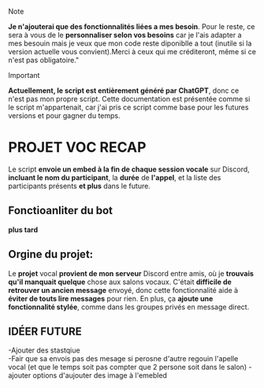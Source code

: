 > [!NOTE]
>**Je n'ajouterai que des fonctionnalités liées a mes besoin**. Pour le reste, ce sera à vous de le **personnaliser selon vos besoins** car je l'ais adapter a mes besouin mais je veux que mon code reste diponiblle a tout  (inutile si la version actuelle vous convient).Merci à ceux qui me créditeront, même si ce n'est pas obligatoire."

> [!IMPORTANT]
> **Actuellement, le script est entièrement généré par ChatGPT**, donc ce n'est pas mon propre script. Cette documentation est présentée comme si le script m'appartenait, car j'ai pris ce script comme base pour les futures versions et pour gagner du temps.
> 
# PROJET VOC RECAP
Le script **envoie un embed à la fin de chaque session vocale** sur Discord, **incluant le nom du participant**, la **durée** de **l'appel**, et la liste des participants présents **et plus** dans le future.

## Fonctioanliter du bot 
**plus tard**

## Orgine du projet: 
Le **projet** vocal **provient de mon serveur** Discord entre amis, où je **trouvais qu'il manquait quelque** chose aux salons vocaux. C'était **difficile de retrouver un ancien message** envoyé, donc cette fonctionnalité aide à **éviter de touts lire  messages** pour rien. En plus, ça **ajoute une fonctionnalité stylée**, comme dans les groupes privés en message direct.

## IDÉER FUTURE 
-Ajouter des stastqiue  
-Fair que sa envois pas des mesage si perosne d'autre regouin l'apelle vocal (et que le temps soit pas compter que 2 persone soit dans le salon)
-ajouter options d'aujouter des image à l'emebled 





